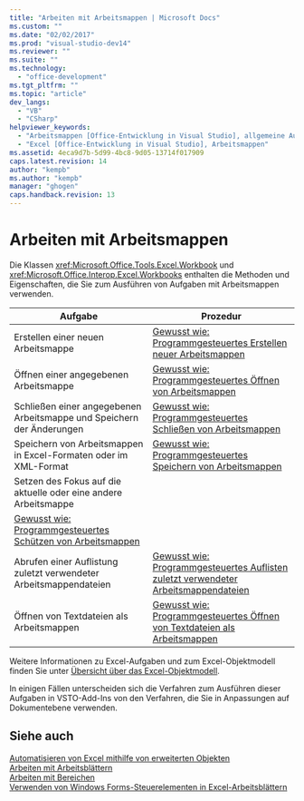 ```yaml
---
title: "Arbeiten mit Arbeitsmappen | Microsoft Docs"
ms.custom: ""
ms.date: "02/02/2017"
ms.prod: "visual-studio-dev14"
ms.reviewer: ""
ms.suite: ""
ms.technology: 
  - "office-development"
ms.tgt_pltfrm: ""
ms.topic: "article"
dev_langs: 
  - "VB"
  - "CSharp"
helpviewer_keywords: 
  - "Arbeitsmappen [Office-Entwicklung in Visual Studio], allgemeine Aufgaben"
  - "Excel [Office-Entwicklung in Visual Studio], Arbeitsmappen"
ms.assetid: 4eca9d7b-5d99-4bc8-9d05-13714f017909
caps.latest.revision: 14
author: "kempb"
ms.author: "kempb"
manager: "ghogen"
caps.handback.revision: 13
---
```

# Arbeiten mit Arbeitsmappen
  Die Klassen <xref:Microsoft.Office.Tools.Excel.Workbook> und <xref:Microsoft.Office.Interop.Excel.Workbooks> enthalten die Methoden und Eigenschaften, die Sie zum Ausführen von Aufgaben mit Arbeitsmappen verwenden.  
  
|Aufgabe|Prozedur|  
|-------------|--------------|  
|Erstellen einer neuen Arbeitsmappe|[Gewusst wie: Programmgesteuertes Erstellen neuer Arbeitsmappen](../vsto/how-to-programmatically-create-new-workbooks.md)|  
|Öffnen einer angegebenen Arbeitsmappe|[Gewusst wie: Programmgesteuertes Öffnen von Arbeitsmappen](../vsto/how-to-programmatically-open-workbooks.md)|  
|Schließen einer angegebenen Arbeitsmappe und Speichern der Änderungen|[Gewusst wie: Programmgesteuertes Schließen von Arbeitsmappen](../vsto/how-to-programmatically-close-workbooks.md)|  
|Speichern von Arbeitsmappen in Excel\-Formaten oder im XML\-Format|[Gewusst wie: Programmgesteuertes Speichern von Arbeitsmappen](../vsto/how-to-programmatically-save-workbooks.md)|  
|Setzen des Fokus auf die aktuelle oder eine andere Arbeitsmappe|  
|[Gewusst wie: Programmgesteuertes Schützen von Arbeitsmappen](../vsto/how-to-programmatically-protect-workbooks.md)|  
|Abrufen einer Auflistung zuletzt verwendeter Arbeitsmappendateien|[Gewusst wie: Programmgesteuertes Auflisten zuletzt verwendeter Arbeitsmappendateien](../vsto/how-to-programmatically-list-recently-used-workbook-files.md)|  
|Öffnen von Textdateien als Arbeitsmappen|[Gewusst wie: Programmgesteuertes Öffnen von Textdateien als Arbeitsmappen](../vsto/how-to-programmatically-open-text-files-as-workbooks.md)|  
  
 Weitere Informationen zu Excel\-Aufgaben und zum Excel\-Objektmodell finden Sie unter [Übersicht über das Excel-Objektmodell](../vsto/excel-object-model-overview.md).  
  
 In einigen Fällen unterscheiden sich die Verfahren zum Ausführen dieser Aufgaben in VSTO\-Add\-Ins von den Verfahren, die Sie in Anpassungen auf Dokumentebene verwenden.  
  
## Siehe auch  
 [Automatisieren von Excel mithilfe von erweiterten Objekten](../vsto/automating-excel-by-using-extended-objects.md)   
 [Arbeiten mit Arbeitsblättern](../vsto/working-with-worksheets.md)   
 [Arbeiten mit Bereichen](../vsto/working-with-ranges.md)   
 [Verwenden von Windows Forms-Steuerelementen in Excel-Arbeitsblättern](../vsto/using-windows-forms-controls-on-excel-worksheets.md)  
  
  